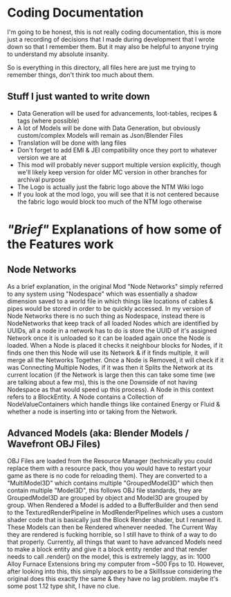 # Coding Documentation
I'm going to be honest, this is not really coding documentation, this is more just a recording of decisions that I made during development that I wrote down so that I remember them.
But it may also be helpful to anyone trying to understand my absolute insanity.

So is everything in this directory, all files here are just me trying to remember things, don't think too much about them.

## Stuff I just wanted to write down
- Data Generation will be used for advancements, loot-tables, recipes & tags (where possible)
- A lot of Models will be done with Data Generation, but obviously custom/complex Models will remain as Json/Blender Files
- Translation will be done with lang files
- Don't forget to add EMI & JEI compatibility once they port to whatever version we are at
- This mod will probably never support multiple version explicitly, though we'll likely keep version for older MC version in other branches for archival purpose
- The Logo is actually just the fabric logo above the NTM Wiki logo
- If you look at the mod logo, you will see that it is not centered because the fabric logo would block too much of the NTM logo otherwise

# *"Brief"* Explanations of how some of the Features work

## Node Networks
As a brief explanation, in the original Mod "Node Networks" simply referred to any system using "Nodespace" which was essentially a
shadow dimension saved to a world file in which things like locations of cables & pipes would be stored in order to be quickly accessed.
In my version of Node Networks there is no such thing as Nodespace, instead there is NodeNetworks that keep track of all loaded Nodes which are identified by UUIDs,
all a node in a network has to do is store the UUID of it's assigned Network once it is unloaded so it can be loaded again once the Node is loaded.
When a Node is placed it checks it neighbour blocks for Nodes, if it finds one then this Node will use its Network & if it finds multiple, it will merge all the Networks Together.
Once a Node is Removed, it will check if it was Connecting Multiple Nodes, if it was then it Splits the Network at its current location
(if the Network is large then this can take some time (we are talking about a few ms), this is the one Downside of not having Nodespace as that would speed up this process).
A Node in this context refers to a BlockEntity.
A Node contains a Collection of NodeValueContainers which handle things like contained Energy or Fluid & whether a node is inserting into or taking from the Network.

## Advanced Models (aka: Blender Models / Wavefront OBJ Files)
OBJ Files are loaded from the Resource Manager (technically you could replace them with a resource pack, thou you would have to restart your game as there is no code for reloading them).
They are converted to a "MultiModel3D" which contains multiple "GroupedModel3D" which then contain multiple "Model3D", this follows OBJ file standards, they are GroupedModel3D are grouped by object and Model3D are grouped by group.
When Rendered a Model is added to a BufferBuilder and then send to the TexturedRenderPipeline in ModRenderPipelines which uses a custom shader code that is basically just the Block Render shader, but I renamed it.
These Models can then be Rendered whenever needed. The Current Way they are rendered is fucking horrible, so I still have to think of a way to do that properly.
Currently, all things that want to have advanced Models need to make a block entity and give it a block entity render and that render needs to call .render() on the model,
this is extremely laggy, as in: 1000 Alloy Furnace Extensions bring my computer from  ~500 Fps to 10.
However, after looking into this, this simply appears to be a SkillIssue considering the original does this exactly the same & they have no lag problem. maybe it's some post 1.12 type shit, I have no clue.
